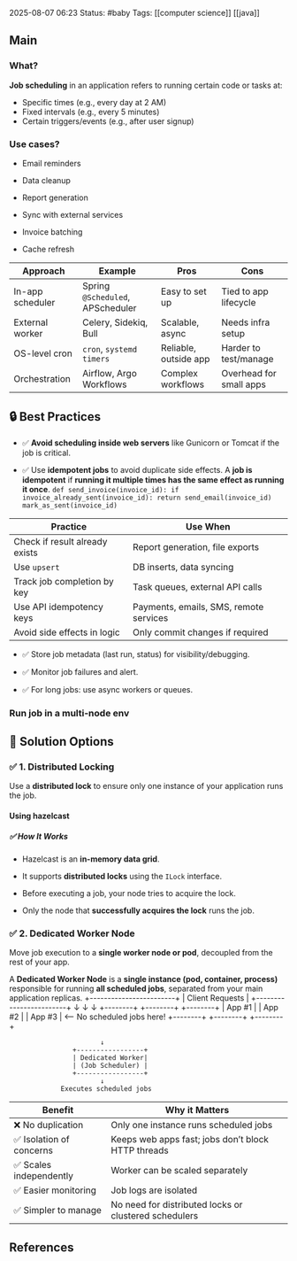 2025-08-07 06:23
Status: #baby
Tags: [[computer science]] [[java]]
## Main
### What? 
**Job scheduling** in an application refers to running certain code or tasks at:
- Specific times (e.g., every day at 2 AM)
- Fixed intervals (e.g., every 5 minutes)
- Certain triggers/events (e.g., after user signup)
### Use cases?
- Email reminders
    
- Data cleanup
    
- Report generation
    
- Sync with external services
    
- Invoice batching
    
- Cache refresh

|Approach|Example|Pros|Cons|
|---|---|---|---|
|In-app scheduler|Spring `@Scheduled`, APScheduler|Easy to set up|Tied to app lifecycle|
|External worker|Celery, Sidekiq, Bull|Scalable, async|Needs infra setup|
|OS-level cron|`cron`, `systemd timers`|Reliable, outside app|Harder to test/manage|
|Orchestration|Airflow, Argo Workflows|Complex workflows|Overhead for small apps|

## 🔒 Best Practices

- ✅ **Avoid scheduling inside web servers** like Gunicorn or Tomcat if the job is critical.
    
- ✅ Use **idempotent jobs** to avoid duplicate side effects.
    A **job is idempotent** if **running it multiple times has the same effect as running it once**.
	    ```
	    def send_invoice(invoice_id):
    if invoice_already_sent(invoice_id):
        return
    send_email(invoice_id)
    mark_as_sent(invoice_id) ```

|Practice|Use When|
|---|---|
|Check if result already exists|Report generation, file exports|
|Use `upsert`|DB inserts, data syncing|
|Track job completion by key|Task queues, external API calls|
|Use API idempotency keys|Payments, emails, SMS, remote services|
|Avoid side effects in logic|Only commit changes if required|

- ✅ Store job metadata (last run, status) for visibility/debugging.
    
- ✅ Monitor job failures and alert.
    
- ✅ For long jobs: use async workers or queues.

### Run job in a multi-node env
## 🔑 Solution Options

### ✅ 1. **Distributed Locking**

Use a **distributed lock** to ensure only one instance of your application runs the job.

#### Using hazelcast
##### ✅ How It Works

- Hazelcast is an **in-memory data grid**.
    
- It supports **distributed locks** using the `ILock` interface.
    
- Before executing a job, your node tries to acquire the lock.
    
- Only the node that **successfully acquires the lock** runs the job.


### ✅ 2. **Dedicated Worker Node**

Move job execution to a **single worker node or pod**, decoupled from the rest of your app.

A **Dedicated Worker Node** is a **single instance (pod, container, process)** responsible for running **all scheduled jobs**, separated from your main application replicas.
                    +------------------------+
                    |     Client Requests    |
                    +------------------------+
                           ↓        ↓        ↓
                   +--------+  +--------+  +--------+
                   | App #1 |  | App #2 |  | App #3 |   <-- No scheduled jobs here!
                   +--------+  +--------+  +--------+

                           ↓
                    +-----------------+
                    | Dedicated Worker|
                    | (Job Scheduler) |
                    +-----------------+
                           ↓
                 Executes scheduled jobs


|Benefit|Why it Matters|
|---|---|
|❌ No duplication|Only one instance runs scheduled jobs|
|✅ Isolation of concerns|Keeps web apps fast; jobs don’t block HTTP threads|
|✅ Scales independently|Worker can be scaled separately|
|✅ Easier monitoring|Job logs are isolated|
|✅ Simpler to manage|No need for distributed locks or clustered schedulers|



## References